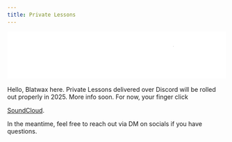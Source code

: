 ```yaml
---
title: Private Lessons
---
```


<!-- This is a comment. It won't be shown in the final page -->

<!-- This is how you include images. -->
![Image](user-images/72DPI_noartboard_white.png)

Hello, Blatwax here. Private Lessons delivered over Discord will be rolled out properly in 2025. More info soon. For now, your finger click 
<!-- This is how you include a link -->
[SoundCloud](https://soundcloud.com/blatwax).

In the meantime, feel free to reach out via DM on socials if you have questions.